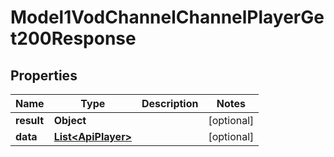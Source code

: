 

# Model1VodChannelChannelPlayerGet200Response


## Properties

| Name | Type | Description | Notes |
|------------ | ------------- | ------------- | -------------|
|**result** | **Object** |  |  [optional] |
|**data** | [**List&lt;ApiPlayer&gt;**](ApiPlayer.md) |  |  [optional] |



